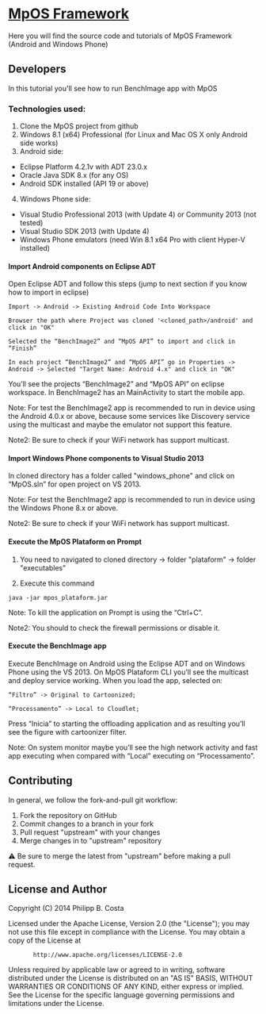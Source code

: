 [MpOS Framework](http://mpos.great.ufc.br)
====================================================================

Here you will find the source code and tutorials of MpOS Framework (Android and Windows Phone)

## Developers

In this tutorial you'll see how to run BenchImage app with MpOS

### Technologies used:

1. Clone the MpOS project from github
2. Windows 8.1 (x64) Professional (for Linux and Mac OS X only Android side works)
3. Android side:
  * Eclipse Platform 4.2.1v with ADT 23.0.x
  * Oracle Java SDK 8.x (for any OS)
  * Android SDK installed (API 19 or above)
4. Windows Phone side:
  * Visual Studio Professional 2013 (with Update 4) or Community 2013 (not tested)
  * Visual Studio SDK 2013 (with Update 4)
  * Windows Phone emulators (need Win 8.1 x64 Pro with client Hyper-V installed)


#### Import Android components on Eclipse ADT

Open Eclipse ADT and follow this steps (jump to next section if you know how to import in eclipse)

```
Import -> Android -> Existing Android Code Into Workspace
```
```
Browser the path where Project was cloned '<cloned_path>/android' and click in "OK"
```
```
Selected the “BenchImage2” and “MpOS API” to import and click in “Finish”
```
```
In each project “BenchImage2” and “MpOS API” go in Properties -> Android -> Selected "Target Name: Android 4.x" and click in "OK"
```

You’ll see the projects “BenchImage2” and “MpOS API” on eclipse workspace. In BenchImage2 has an MainActivity to start the mobile app. 

Note: For test the BenchImage2 app is recommended to run in device using the Android 4.0.x or above, because some services like Discovery service using the multicast and maybe the emulator not support this feature. 

Note2: Be sure to check if your WiFi network has support multicast.


#### Import Windows Phone components to Visual Studio 2013

In cloned directory has a folder called "windows_phone" and click on “MpOS.sln” for open project on VS 2013.

Note: For test the BenchImage2 app is recommended to run in device using the Windows Phone 8.x or above. 

Note2: Be sure to check if your WiFi network has support multicast.


#### Execute the MpOS Plataform on Prompt

1. You need to navigated to cloned directory -> folder "plataform" -> folder "executables"

2. Execute this command

```
java -jar mpos_plataform.jar
```

Note: To kill the application on Prompt is using the “Ctrl+C”.

Note2: You should to check the firewall permissions or disable it. 


#### Execute the BenchImage app

Execute BenchImage on Android using the Eclipse ADT and on Windows Phone using the VS 2013. On MpOS Plataform CLI you’ll see the multicast and deploy service working. When you load the app, selected on: 

```
“Filtro” -> Original to Cartoonized;
```
```
“Processamento” -> Local to Cloudlet; 
```

Press “Inicia” to starting the offloading application and as resulting you’ll see the figure with cartoonizer filter.

Note: On system monitor maybe you’ll see the high network activity and fast app executing when compared with “Local” executing on “Processamento”.



Contributing
-------
In general, we follow the fork-and-pull git workflow:

1. Fork the repository on GitHub
2. Commit changes to a branch in your fork
3. Pull request "upstream" with your changes
4. Merge changes in to "upstream" repository

:warning: Be sure to merge the latest from "upstream" before making a pull request.



License and Author
-------
Copyright (C) 2014 Philipp B. Costa

   Licensed under the Apache License, Version 2.0 (the "License");
   you may not use this file except in compliance with the License.
   You may obtain a copy of the License at
```
       http://www.apache.org/licenses/LICENSE-2.0
```
   Unless required by applicable law or agreed to in writing, software
   distributed under the License is distributed on an "AS IS" BASIS,
   WITHOUT WARRANTIES OR CONDITIONS OF ANY KIND, either express or implied.
   See the License for the specific language governing permissions and
   limitations under the License.
